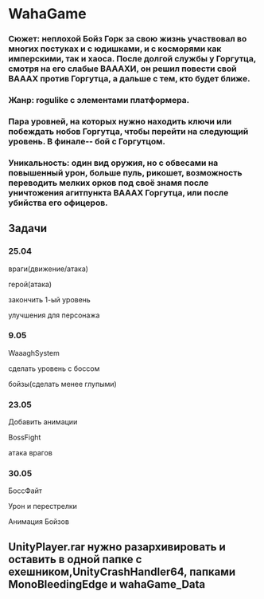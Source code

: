 # WahaGame
### Сюжет: неплохой Бойз Горк за свою жизнь участвовал во многих постуках и с юдишками, и с косморями как имперскими, так и хаоса. После долгой службы у Горгутца, смотря на его слабые ВАААХИ, он решил повести свой ВАААХ против Горгутца, а дальше с тем, кто будет ближе.

### Жанр: rogulike с элементами платформера.

### Пара уровней, на которых нужно находить ключи или побеждать нобов Горгутца, чтобы перейти на следующий уровень. В финале-- бой с Горгутцом.

### Уникальность: один вид оружия, но с обвесами на повышенный урон, больше пуль, рикошет, возможность переводить мелких орков под своё знамя после уничтожения агитпункта ВАААХ Горгутца, или после убийства его офицеров.
## Задачи
### 25.04
враги(движение/атака)

герой(атака)

закончить 1-ый уровень

улучшения для персонажа

### 9.05
WaaaghSystem

сделать уровень с боссом

бойзы(сделать менее глупыми)

### 23.05
Добавить анимации

BossFight

атака врагов

### 30.05
БоссФайт

Урон и перестрелки

Анимация Бойзов


## UnityPlayer.rar нужно разархивировать и оставить в одной папке с exeшником,UnityCrashHandler64, папками MonoBleedingEdge и wahaGame_Data
